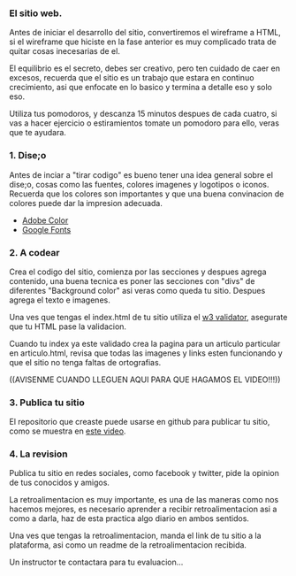 
### El sitio web.
Antes de iniciar el desarrollo del sitio, convertiremos el wireframe a HTML, si el wireframe que hiciste en la fase anterior es muy complicado trata de quitar cosas inecesarias de el.

El equilibrio es el secreto, debes ser creativo, pero ten cuidado de caer en excesos, recuerda que el sitio es un trabajo que estara en continuo crecimiento, asi que enfocate en lo basico y termina a detalle eso y solo eso.

Utiliza tus pomodoros, y descanza 15 minutos despues de cada cuatro, si vas a hacer ejercicio o estiramientos tomate un pomodoro para ello, veras que te ayudara.

### 1. Dise;o
Antes de inciar a "tirar codigo" es bueno tener una idea general sobre el dise;o, cosas como las fuentes, colores imagenes y logotipos o iconos. Recuerda que los colores son importantes y que una buena convinacion de colores puede dar la impresion adecuada.

- [Adobe Color](https://color.adobe.com/create/color-wheel/)
- [Google Fonts](https://www.google.com/fonts)



### 2. A codear

  Crea el codigo del sitio, comienza por las secciones y despues agrega contenido, una buena tecnica es poner las secciones con "divs" de diferentes "Background color" asi veras como queda tu sitio. Despues agrega el texto e imagenes.

  Una ves que tengas el index.html de tu sitio utiliza el [w3 validator](https://validator.w3.org/#validate_by_upload), asegurate que tu HTML pase la validacion.

  Cuando tu index ya este validado crea la pagina para un articulo particular en articulo.html, revisa que todas las imagenes y links esten funcionando y que el sitio no tenga faltas de ortografias.


  ((AVISENME CUANDO LLEGUEN AQUI PARA QUE HAGAMOS EL VIDEO!!!))

### 3. Publica tu sitio

El repositorio que creaste puede usarse en github para publicar tu sitio, como se muestra en [este video](github.io).

### 4. La revision

Publica tu sitio en redes sociales, como facebook y twitter, pide la opinion de tus conocidos y amigos.

La retroalimentacion es muy importante, es una de las maneras como nos hacemos mejores, es necesario aprender a recibir retroalimentacion asi a como a darla, haz de esta practica algo diario en ambos sentidos.

Una ves que tengas la retroalimentacion, manda el link de tu sitio a la plataforma, asi como un readme de la retroalimentacion recibida.

Un instructor te contactara para tu evaluacion...
